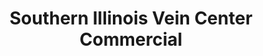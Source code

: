 ---
layout: project
title:  Southern Illinois Vein Center Commercial
client: Southern Illinois Vein Center
image:
tags:
- Video
---